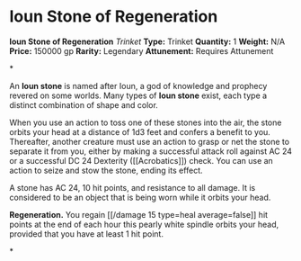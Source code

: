 # Ioun Stone of Regeneration

**Ioun Stone of Regeneration**
_Trinket_
**Type:** Trinket
**Quantity:** 1
**Weight:** N/A
**Price:** 150000 gp
**Rarity:** Legendary
**Attunement:** Requires Attunement

*<p>An **Ioun stone** is named after Ioun, a god of knowledge and prophecy revered on some worlds. Many types of **Ioun stone** exist, each type a distinct combination of shape and color. 

When you use an action to toss one of these stones into the air, the stone orbits your head at a distance of 1d3 feet and confers a benefit to you. Thereafter, another creature must use an action to grasp or net the stone to separate it from you, either by making a successful attack roll against AC 24 or a successful DC 24 Dexterity ([[Acrobatics]]) check. You can use an action to seize and stow the stone, ending its effect.

A stone has AC 24, 10 hit points, and resistance to all damage. It is considered to be an object that is being worn while it orbits your head.

**Regeneration.** You regain [[/damage 15 type=heal average=false]] hit points at the end of each hour this pearly white spindle orbits your head, provided that you have at least 1 hit point.</p>*